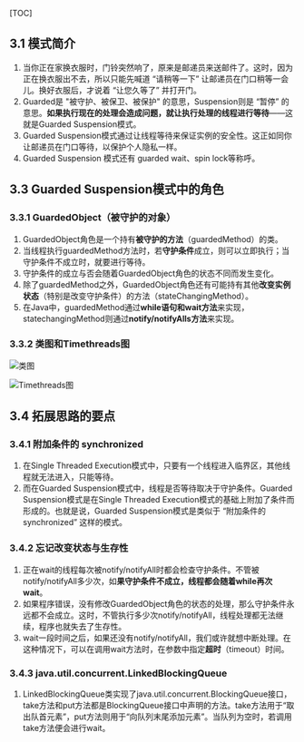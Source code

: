[TOC]

## 3.1 模式简介

1. 当你正在家换衣服时，门铃突然响了，原来是邮递员来送邮件了。这时，因为正在换衣服出不去，所以只能先喊道 “请稍等一下” 让邮递员在门口稍等一会儿。换好衣服后，才说着 “让您久等了” 并打开门。
2. Guarded是 "被守护、被保卫、被保护" 的意思，Suspension则是 “暂停” 的意思。**如果执行现在的处理会造成问题，就让执行处理的线程进行等待**——这就是Guarded Suspension模式。
3. Guarded Suspension模式通过让线程等待来保证实例的安全性。这正如同你让邮递员在门口等待，以保护个人隐私一样。
4. Guarded Suspension 模式还有 guarded wait、spin lock等称呼。



## 3.3 Guarded Suspension模式中的角色

### 3.3.1 GuardedObject（被守护的对象）
1. GuardedObject角色是一个持有**被守护的方法**（guardedMethod）的类。
2. 当线程执行guardedMethod方法时，若**守护条件**成立，则可以立即执行；当守护条件不成立时，就要进行等待。
3. 守护条件的成立与否会随着GuardedObject角色的状态不同而发生变化。
4. 除了guardedMethod之外，GuardedObject角色还有可能持有其他**改变实例状态**（特别是改变守护条件）的方法（stateChangingMethod）。
5. 在Java中，guardedMethod通过**while语句和wait方法**来实现，statechangingMethod则通过**notify/notifyAlls方法**来实现。

### 3.3.2 类图和Timethreads图
![类图](http://ww1.sinaimg.cn/mw690/d8e93840ly1g12p0wpd66j20gj06tjs7.jpg)

![Timethreads图](http://ww1.sinaimg.cn/mw690/d8e93840ly1g12p0wqohyj20k20ci76f.jpg)



## 3.4 拓展思路的要点

### 3.4.1 附加条件的 synchronized
1. 在Single Threaded Execution模式中，只要有一个线程进入临界区，其他线程就无法进入，只能等待。
2. 而在Guarded Suspension模式中，线程是否等待取决于守护条件。Guarded Suspension模式是在Single Threaded Execution模式的基础上附加了条件而形成的。也就是说，Guarded Suspension模式是类似于 “附加条件的synchronized” 这样的模式。

### 3.4.2 忘记改变状态与生存性
1. 正在wait的线程每次被notify/notifyAll时都会检查守护条件。不管被notify/notifyAll多少次，如**果守护条件不成立，线程都会随着while再次wait**。
2. 如果程序错误，没有修改GuardedObject角色的状态的处理，那么守护条件永远都不会成立。这时，不管执行多少次notify/notifyAll，线程处理都无法继续，程序也就失去了生存性。
3. wait一段时间之后，如果还没有notify/notifyAll，我们或许就想中断处理。在这种情况下，可以在调用wait方法时，在参数中指定**超时**（timeout）时间。

### 3.4.3 java.util.concurrent.LinkedBlockingQueue
1. LinkedBlockingQueue类实现了java.util.concurrent.BlockingQueue接口，take方法和put方法都是BlockingQueue接口中声明的方法。take方法用于“取出队首元素”，put方法则用于“向队列末尾添加元素”。当队列为空时，若调用take方法便会进行wait。


